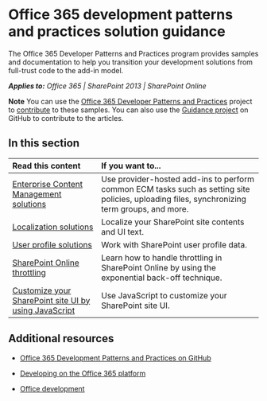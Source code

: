 
# Office 365 development patterns and practices solution guidance
The Office 365 Developer Patterns and Practices program provides samples and documentation to help you transition your development solutions from full-trust code to the add-in model.

    
 _**Applies to:** Office 365 | SharePoint 2013 | SharePoint Online_

    

**Note**  You can use the  [Office 365 Developer Patterns and Practices](https://github.com/OfficeDev/PnP) project to [contribute](https://github.com/OfficeDev/PnP/wiki/contributing-to-Office-365-developer-patterns-and-practices) to these samples. You can also use the [Guidance project](https://github.com/OfficeDev/PnP-Guidance) on GitHub to contribute to the articles.


## In this section

|**Read this content**|**If you want to...**|
|:-----|:-----|
|[Enterprise Content Management solutions](https://msdn.microsoft.com/en-us/library/dn904529(v=office.15).aspx)|Use provider-hosted add-ins to perform common ECM tasks such as setting site policies, uploading files, synchronizing term groups, and more.|
|[Localization solutions](https://msdn.microsoft.com/EN-US/library/dn894685.aspx)|Localize your SharePoint site contents and UI text.|
|[User profile solutions](https://msdn.microsoft.com/en-us/library/dn894686.aspx)|Work with SharePoint user profile data.|
|[SharePoint Online throttling](https://msdn.microsoft.com/EN-US/library/dn913105.aspx)|Learn how to handle throttling in SharePoint Online by using the exponential back-off technique.|
|[Customize your SharePoint site UI by using JavaScript](https://msdn.microsoft.com/EN-US/library/dn913116.aspx)|Use JavaScript to customize your SharePoint site UI.|




## Additional resources
<a name="bk_addresources"> </a>


-  [Office 365 Development Patterns and Practices on GitHub](https://github.com/OfficeDev/PnP)
    
-  [Developing on the Office 365 platform](http://msdn.microsoft.com/en-us/office/office365/howto/platform-development-overview)
    
-  [Office development](http://msdn.microsoft.com/en-us/library/office/dn467914%28v=office.15%29.aspx)
    
